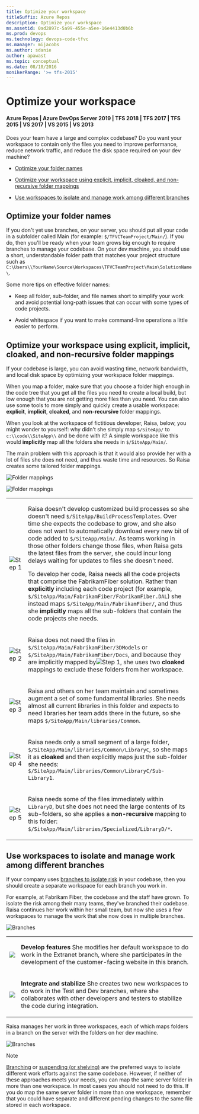```yaml
---
title: Optimize your workspace
titleSuffix: Azure Repos
description: Optimize your workspace
ms.assetid: 0ad2897c-5a99-455e-a5ee-16e4413d0b6b
ms.prod: devops
ms.technology: devops-code-tfvc
ms.manager: mijacobs
ms.author: sdanie
author: apawast
ms.topic: conceptual
ms.date: 08/10/2016
monikerRange: '>= tfs-2015'
---
```



# Optimize your workspace

#### Azure Repos | Azure DevOps Server 2019 | TFS 2018 | TFS 2017 | TFS 2015 | VS 2017 | VS 2015 | VS 2013

Does your team have a large and complex codebase? Do you want your workspace to contain only the files you need to improve performance, reduce network traffic, and reduce the disk space required on your dev machine?

-   [Optimize your folder names](optimize-your-workspace.md#folder_name)

-   [Optimize your workspace using explicit, implicit, cloaked, and non-recursive folder mappings](optimize-your-workspace.md#mappings)

-   [Use workspaces to isolate and manage work among different branches](optimize-your-workspace.md#isolate)

<a name="folder_name"></a>

## Optimize your folder names

If you don't yet use branches, on your server, you should put all your code in a subfolder called Main (for example: `$/TFVCTeamProject/Main/`). If you do, then you'll be ready when your team grows big enough to require branches to manage your codebase. On your dev machine, you should use a short, understandable folder path that matches your project structure such as `C:\Users\\YourName\Source\Workspaces\TFVCTeamProject\Main\SolutionName\`.

Some more tips on effective folder names:

-   Keep all folder, sub-folder, and file names short to simplify your work and avoid potential long-path issues that can occur with some types of code projects.

-   Avoid whitespace if you want to make command-line operations a little easier to perform.

<a name="mappings"></a>

## Optimize your workspace using explicit, implicit, cloaked, and non-recursive folder mappings

If your codebase is large, you can avoid wasting time, network bandwidth, and local disk space by optimizing your workspace folder mappings.

When you map a folder, make sure that you choose a folder high enough in the code tree that you get all the files you need to create a local build, but low enough that you are not getting more files than you need. You can also use some tools to more simply and quickly create a usable workspace: **explicit**, **implicit**, **cloaked**, and **non-recursive** folder mappings.

When you look at the workspace of fictitious developer, Raisa, below, you might wonder to yourself: why didn't she simply map `$/SiteApp/` to `c:\\code\\SiteApp\\` and be done with it? A simple workspace like this would **implicitly** map all the folders she needs in `$/SiteApp/Main/`.

The main problem with this approach is that it would also provide her with a lot of files she does not need, and thus waste time and resources. So Raisa creates some tailored folder mappings.

![Folder mappings](media/optimize-your-workspace/IC720115.png)

![Folder mappings](media/optimize-your-workspace/IC720116.png)

<table><tbody>
<tr>
	<td><p><img src="media/optimize-your-workspace/IC756627.png" title="Step 1" alt="Step 1" /></p></td>
    <td><p>Raisa doesn&#39;t develop customized build processes so she doesn&#39;t need <code>$/SiteApp/BuildProcessTemplates</code>. Over time she expects the codebase to grow, and she also does not want to automatically download every new bit of code added to <code>$/SiteApp/Main/</code>. As teams working in those other folders change those files, when Raisa gets the latest files from the server, she could incur long delays waiting for updates to files she doesn&#39;t need.</p><p>To develop her code, Raisa needs all the code projects that comprise the FabrikamFiber solution. Rather than <strong>explicitly</strong> including each code project (for example, <code>$/SiteApp/Main/FabrikamFiber/FabrikamFiber.DAL</code>) she instead maps <code>$/SiteApp/Main/FabrikamFiber/</code>, and thus she <strong>implicitly</strong> maps all the sub-folders that contain the code projects she needs.</p></td></tr>
<tr>
	<td><p><img src="media/optimize-your-workspace/IC646325.png" title="Step 2" alt="Step 2" /></p></td>
    <td><p>Raisa does not need the files in <code>$/SiteApp/Main/FabrikamFiber/3DModels</code> or <code>$/SiteApp/Main/FabrikamFiber/Docs</code>, and because they are implicitly mapped by<img src="media/optimize-your-workspace/IC756627.png" title="Step 1" alt="Step 1" />, she uses two <strong>cloaked</strong> mappings to exclude these folders from her workspace.</p></td></tr>
<tr>
	<td><p><img src="media/optimize-your-workspace/IC646326.png" title="Step 3" alt="Step 3" /></p></td>
    <td><p>Raisa and others on her team maintain and sometimes augment a set of some fundamental libraries. She needs almost all current libraries in this folder and expects to need libraries her team adds there in the future, so she maps <code>$/SiteApp/Main/libraries/Common</code>.</p></td></tr>
<tr>
	<td><p><img src="media/optimize-your-workspace/IC646327.png" title="Step 4" alt="Step 4" /></p></td>
    <td><p>Raisa needs only a small segment of a large folder, <code>$/SiteApp/Main/libraries/Common/LibraryC</code>, so she maps it as <strong>cloaked</strong> and then explicitly maps just the sub-folder she needs: <code>$/SiteApp/Main/libraries/Common/LibraryC/Sub-Library1</code>.</p></td></tr>
<tr>
	<td><p><img src="media/optimize-your-workspace/IC646328.png" title="Step 5" alt="Step 5" /></p></td>
    <td><p>Raisa needs some of the files immediately within <code>LibraryD</code>, but she does not need the large contents of its sub-folders, so she applies a <strong>non-recursive</strong> mapping to this folder: <code>$/SiteApp/Main/libraries/Specialized/LibraryD/*</code>.</p></td></tr></tbody>
</table>

<a name="isolate"></a>

## Use workspaces to isolate and manage work among different branches

If your company uses [branches to isolate risk](use-branches-isolate-risk-team-foundation-version-control.md) in your codebase, then you should create a separate workspace for each branch you work in.

For example, at Fabrikam Fiber, the codebase and the staff have grown. To isolate the risk among their many teams, they've branched their codebase. Raisa continues her work within her small team, but now she uses a few workspaces to manage the work that she now does in multiple branches.

![Branches](media/optimize-your-workspace/IC578257.png)

<table><tbody>
<tr>
	<td><p><img src="media/optimize-your-workspace/IC756627.png"/></p></td>
	<td><p><strong>Develop features</strong> She modifies her default workspace to do work in the Extranet branch, where she participates in the development of the customer-facing website in this branch.</p></td></tr>
<tr>
	<td><p><img src="media/optimize-your-workspace/IC646325.png"/></p></td>
	<td><p><strong>Integrate and stabilize</strong> She creates two new workspaces to do work in the Test and Dev branches, where she collaborates with other developers and testers to stabilize the code during integration.</p></td></tr></tbody>
</table>

Raisa manages her work in three workspaces, each of which maps folders in a branch on the server with the folders on her dev machine.

![Branches](media/optimize-your-workspace/IC720117.png)

> [!NOTE]
> [Branching](use-branches-isolate-risk-team-foundation-version-control.md) or [suspending (or shelving)](suspend-your-work-manage-your-shelvesets.md) are the preferred ways to isolate different work efforts against the same codebase. However, if neither of these approaches meets your needs, you can map the same server folder in more than one workspace. In most cases you should not need to do this. If you do map the same server folder in more than one workspace, remember that you could have separate and different pending changes to the same file stored in each workspace.
